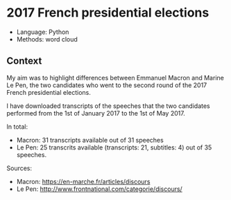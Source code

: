 # 2017 French presidential elections

* Language: Python
* Methods: word cloud


## Context

My aim was to highlight differences between Emmanuel Macron and Marine Le Pen, the two candidates who went to the second round of the 2017 French presidential elections.

I have downloaded transcripts of the speeches that the two candidates performed from the 1st of January 2017 to the 1st of May 2017.

In total:<br>
* Macron: 31 transcripts available out of 31 speeches
* Le Pen: 25 transcrits available (transcripts: 21, subtitles: 4) out of 35 speeches.

Sources:
* Macron: https://en-marche.fr/articles/discours
* Le Pen: http://www.frontnational.com/categorie/discours/
